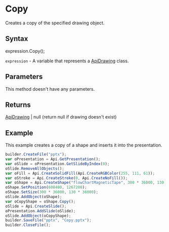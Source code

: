 # Copy

Creates a copy of the specified drawing object.

## Syntax

expression.Copy();

`expression` - A variable that represents a [ApiDrawing](../ApiDrawing.md) class.

## Parameters

This method doesn't have any parameters.

## Returns

[ApiDrawing](../../ApiDrawing/ApiDrawing.md) &#124; null (return null if drawing doesn't exist)

## Example

This example creates a copy of a shape and inserts it into the presentation.

```javascript
builder.CreateFile("pptx");
var oPresentation = Api.GetPresentation();
var oSlide = oPresentation.GetSlideByIndex(0);
oSlide.RemoveAllObjects();
var oFill = Api.CreateSolidFill(Api.CreateRGBColor(255, 111, 61));
var oStroke = Api.CreateStroke(0, Api.CreateNoFill());
var oShape = Api.CreateShape("flowChartMagneticTape", 300 * 36000, 130 * 36000, oFill, oStroke);
oShape.SetPosition(608400, 1267200);
oShape.SetSize(300 * 36000, 130 * 36000);
oSlide.AddObject(oShape);
var oCopyShape = oShape.Copy();
oSlide = Api.CreateSlide();
oPresentation.AddSlide(oSlide);
oSlide.AddObject(oCopyShape);
builder.SaveFile("pptx", "Copy.pptx");
builder.CloseFile();
```